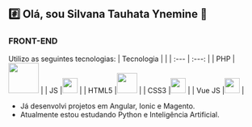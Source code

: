 ## :hash: Olá, sou Silvana Tauhata Ynemine 👋

<!--
**silvanat/silvanat** is a ✨ _special_ ✨ repository because its `README.md` (this file) appears on your GitHub profile.
-->

### FRONT-END

Utilizo as seguintes tecnologias:
| Tecnologia | |
| :--- | :---: |
| PHP |<img src="https://github.com/silvanat/silvanat/assets/1665405/7ae46649-ec7c-446b-a09d-b1a0c1fc2d81" width="60px" /> |
| JS |<img src="https://github.com/silvanat/silvanat/assets/1665405/28924b7d-492e-4ef1-9ebb-7635e1ab232f" height="30px" /> |
| HTML5 |<img src="https://github.com/silvanat/silvanat/assets/1665405/1226ad52-a1d8-4e39-8c72-35ece69b973f" width="40px" /> |
| CSS3 |<img src="https://github.com/silvanat/silvanat/assets/1665405/69be42bd-b9c2-4669-8acd-6e6913bc2431" width="30px" /> |
| Vue JS |<img src="https://github.com/silvanat/silvanat/assets/1665405/43d491bb-ef1e-4016-83f2-b37a7267ac3f" height="30px" /> |

- Já desenvolvi projetos em Angular, Ionic e Magento.
- Atualmente estou estudando Python e Inteligência Artificial.
